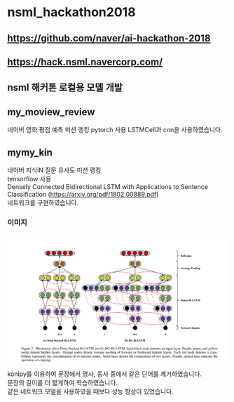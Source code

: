 # nsml_hackathon2018

## https://github.com/naver/ai-hackathon-2018
## https://hack.nsml.navercorp.com/

## nsml 해커톤 로컬용 모델 개발

## my_moview_review
네이버 영화 평점 예측 미션 랭킹
pytorch 사용
LSTMCell과 cnn을 사용하였습니다. 

## mymy_kin
네이버 지식iN 질문 유사도 미션 랭킹 <br/>
tensorflow 사용 <br />
Densely Connected Bidirectional LSTM with Applications to Sentence Classification (https://arxiv.org/pdf/1802.00889.pdf) <br/>
네트워크를 구현하였습니다. <br/>
### 이미지
![dcbilstm image](https://github.com/audzms2776/nsml_hackathon2018/blob/master/dcbilstm.PNG "https://arxiv.org/pdf/1802.00889.pdf")

konlpy를 이용하여 문장에서 명사, 동사 중에서 같은 단어를 제거하였습니다. <br/>
문장의 길이를 더 짧게하여 학습하였습니다. <br/>
같은 네트워크 모델을 사용하였을 때보다 성능 향상이 있었습니다. <br/>
